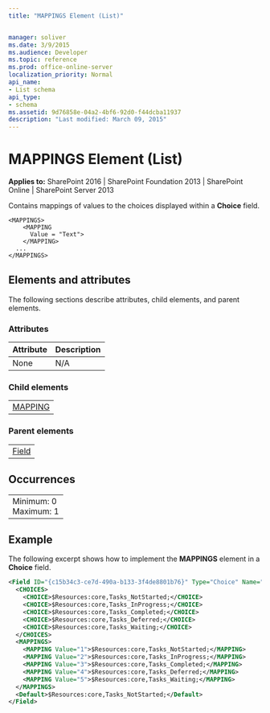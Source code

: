 ```yaml
---
title: "MAPPINGS Element (List)"


manager: soliver
ms.date: 3/9/2015
ms.audience: Developer
ms.topic: reference
ms.prod: office-online-server
localization_priority: Normal
api_name:
- List schema
api_type:
- schema
ms.assetid: 9d76858e-04a2-4bf6-92d0-f44dcba11937
description: "Last modified: March 09, 2015"
---
```


# MAPPINGS Element (List)

 
  
 **Applies to:** SharePoint 2016 | SharePoint Foundation 2013 | SharePoint Online | SharePoint Server 2013
  
Contains mappings of values to the choices displayed within a **Choice** field. 
  
```
<MAPPINGS>
    <MAPPING
      Value = "Text">
    </MAPPING>
  ...
</MAPPINGS>
```

## Elements and attributes

The following sections describe attributes, child elements, and parent elements.

### Attributes

|**Attribute**|**Description**|
|:-----|:-----|
|None  <br/> |N/A  <br/> |
   
### Child elements

||
|:-----|
|[MAPPING](mapping-element-list.md)|
   
### Parent elements

||
|:-----|
|[Field](field-element-list.md)|
   
## Occurrences

||
|:-----|
|Minimum: 0  <br/> Maximum: 1  <br/> |
   
## Example

The following excerpt shows how to implement the **MAPPINGS** element in a **Choice** field. 
  
```XML
<Field ID="{c15b34c3-ce7d-490a-b133-3f4de8801b76}" Type="Choice" Name="Status" DisplayName="$Resources:core,Tasks_Status;" SourceID="http://schemas.microsoft.com/sharepoint/v3" StaticName="Status">
  <CHOICES>
    <CHOICE>$Resources:core,Tasks_NotStarted;</CHOICE>
    <CHOICE>$Resources:core,Tasks_InProgress;</CHOICE>
    <CHOICE>$Resources:core,Tasks_Completed;</CHOICE>
    <CHOICE>$Resources:core,Tasks_Deferred;</CHOICE>
    <CHOICE>$Resources:core,Tasks_Waiting;</CHOICE>
  </CHOICES>
  <MAPPINGS>
    <MAPPING Value="1">$Resources:core,Tasks_NotStarted;</MAPPING>
    <MAPPING Value="2">$Resources:core,Tasks_InProgress;</MAPPING>
    <MAPPING Value="3">$Resources:core,Tasks_Completed;</MAPPING>
    <MAPPING Value="4">$Resources:core,Tasks_Deferred;</MAPPING>
    <MAPPING Value="5">$Resources:core,Tasks_Waiting;</MAPPING>
  </MAPPINGS>
  <Default>$Resources:core,Tasks_NotStarted;</Default>
</Field>
```


